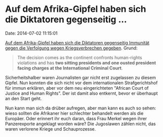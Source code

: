 Auf dem Afrika-Gipfel haben sich die Diktatoren gegenseitig \...
================================================================

Date: 2014-07-02 11:15:01

[Auf dem Afrika-Gipfel haben sich die Diktatoren gegenseitig Immunität
gegen die Verfolgung wegen Kriegsverbrechen
gegeben](http://america.aljazeera.com/articles/2014/7/1/africa-summit-immunity0.html).
Grund:

> The decision comes as the continent confronts human-rights violations
> and has **two sitting presidents and one ousted president facing
> charges at the International Criminal Court**.

Sicherheitshalber waren Journalisten gar nicht erst zugelassen zu diesem
Gipfel. Nun konnten die sich nicht vor dem internationalen
Strafgerichtshof für immun erklären, aber vor dem neu eingerichteten
\"African Court of Justice and Human Rights\". Der ist damit also
entkernt, bevor er überhaupt an den Start geht.

Nun kann man sich da drüber aufregen, aber man kann es auch so sehen:
wieso sollten die Afrikaner hier schlechter behandelt werden als die
Europäer. Oder erinnert ihr euch daran, dass Frau Merkel wegen ihrer
Panzerexporte angeklagt worden wäre? Die Jugoslawen zählen nicht, das
waren verlorene Kriege und Schauprozesse.
